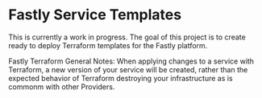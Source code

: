 # Fastly Service Templates

This is currently a work in progress. The goal of this project is to create ready to deploy Terraform templates for the Fastly platform. 

Fastly Terraform General Notes:
When applying changes to a service with Terraform, a new version of your service will be created, rather than the expected behavior of Terraform destroying your infrastructure as is commonm with other Providers. 